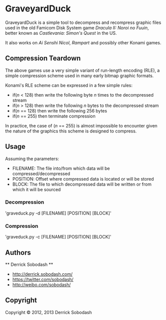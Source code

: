 # GraveyardDuck #

GraveyardDuck is a simple tool to decompress and recompress graphic files used
in the old Famicom Disk System game *Dracula II: Noroi no Fuuin*, better known
as *Castlevania: Simon's Quest* in the US.

It also works on *Ai Senshi Nicol*, *Rampart* and possibly other Konami games.


## Compression Teardown ##

The above games use a very simple variant of run-length encoding (RLE), a
simple compression scheme used in many early bitmap graphic formats.

Konami's RLE scheme can be expressed in a few simple rules:

* if(*n* < 128) then write the following byte *n* times to the decompressed
  stream
* if(*n* > 128) then write the following *n* bytes to the decompressed stream
* if(*n* == 128) then write the following 256 bytes
* if(*n* == 255) then terminate compression

In practice, the case of (*n* == 255) is almost impossible to encounter given
the nature of the graphics this scheme is designed to compress.


## Usage ##

Assuming the parameters:

* FILENAME: The file into/from which data will be compressed/decompressed
* POSITION: Offset where compressed data is located or will be stored
* BLOCK: The file to which decompressed data will be written or from which
  it will be sourced

### Decompression ###

'graveduck.py -d [FILENAME] [POSITION] [BLOCK]'

### Compression ###

'graveduck.py -c [FILENAME] [POSITION] [BLOCK]'


## Authors ##

** Derrick Sobodash **

* <http://derrick.sobodash.com/>
* <https://twitter.com/sobodash/>
* <http://weibo.com/sobodash/>


## Copyright ##

Copyright &copy; 2012, 2013 Derrick Sobodash

